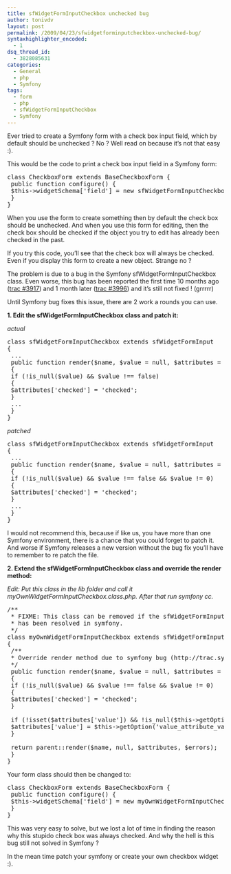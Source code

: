 ```yaml
---
title: sfWidgetFormInputCheckbox unchecked bug
author: tonivdv
layout: post
permalink: /2009/04/23/sfwidgetforminputcheckbox-unchecked-bug/
syntaxhighlighter_encoded:
  - 1
dsq_thread_id:
  - 3828085631
categories:
  - General
  - php
  - Symfony
tags:
  - form
  - php
  - sfWidgetFormInputCheckbox
  - Symfony
---
```

Ever tried to create a Symfony form with a check box input field, which by default should be unchecked ? No ? Well read on because it&#8217;s not that easy :).

This would be the code to print a check box input field in a Symfony form:

<pre class="brush: php; title: ; notranslate" title="">class CheckboxForm extends BaseCheckboxForm {
 public function configure() {
 $this-&gt;widgetSchema['field'] = new sfWidgetFormInputCheckbox();
 }
}
</pre>

When you use the form to create something then by default the check box should be unchecked. And when you use this form for editing, then the check box should be checked if the object you try to edit has already been checked in the past.

If you try this code, you&#8217;ll see that the check box will always be checked. Even if you display this form to create a new object. Strange no ?

<!--more-->

The problem is due to a bug in the Symfony sfWidgetFormInputCheckbox class. Even worse, this bug has been reported the first time 10 months ago (<a href="http://trac.symfony-project.org/ticket/3917" target="_blank">trac #3917</a>) and 1 month later (<a href="http://trac.symfony-project.org/ticket/3996" target="_blank">trac #3996</a>) and it&#8217;s still not fixed ! (grrrrr)

Until Symfony bug fixes this issue, there are 2 work a rounds you can use.

**1. Edit the sfWidgetFormInputCheckbox class and patch it:**

*actual*

<pre class="brush: php; title: ; notranslate" title="">class sfWidgetFormInputCheckbox extends sfWidgetFormInput
{
 ...
 public function render($name, $value = null, $attributes = array(), $errors = array())
 {
 if (!is_null($value) && $value !== false)
 {
 $attributes['checked'] = 'checked';
 }
 ...
 }
}
</pre>

*patched*

<pre class="brush: php; title: ; notranslate" title="">class sfWidgetFormInputCheckbox extends sfWidgetFormInput
{
 ...
 public function render($name, $value = null, $attributes = array(), $errors = array())
 {
 if (!is_null($value) && $value !== false && $value != 0)
 {
 $attributes['checked'] = 'checked';
 }
 ...
 }
}
</pre>

I would not recommend this, because if like us, you have more than one Symfony environment, there is a chance that you could forget to patch it. And worse if Symfony releases a new version without the bug fix you&#8217;ll have to remember to re patch the file.

**2. Extend the sfWidgetFormInputCheckbox class and override the render method:**

*Edit: Put this class in the lib folder and call it myOwnWidgetFormInputCheckbox.class.php. After that run symfony cc.*

<pre class="brush: php; title: ; notranslate" title="">/**
 * FIXME: This class can be removed if the sfWidgetFormInputCheckbox bug
 * has been resolved in symfony.
 */
class myOwnWidgetFormInputCheckbox extends sfWidgetFormInputCheckbox
{
 /**
 * Override render method due to symfony bug (http://trac.symfony-project.org/ticket/3917)
 */
 public function render($name, $value = null, $attributes = array(), $errors = array())
 {
 if (!is_null($value) && $value !== false && $value != 0)
 {
 $attributes['checked'] = 'checked';
 } 

 if (!isset($attributes['value']) && !is_null($this-&gt;getOption('value_attribute_value'))) {
 $attributes['value'] = $this-&gt;getOption('value_attribute_value');
 }

 return parent::render($name, null, $attributes, $errors);
 }
}
</pre>

Your form class should then be changed to:

<pre class="brush: php; title: ; notranslate" title="">class CheckboxForm extends BaseCheckboxForm {
 public function configure() {
 $this-&gt;widgetSchema['field'] = new myOwnWidgetFormInputCheckbox();
 }
}
</pre>

This was very easy to solve, but we lost a lot of time in finding the reason why this stupido check box was always checked. And why the hell is this bug still not solved in Symfony ?

In the mean time patch your symfony or create your own checkbox widget :).